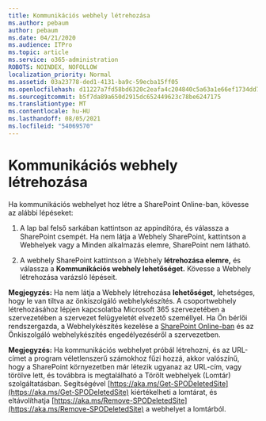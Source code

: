```yaml
---
title: Kommunikációs webhely létrehozása
ms.author: pebaum
author: pebaum
ms.date: 04/21/2020
ms.audience: ITPro
ms.topic: article
ms.service: o365-administration
ROBOTS: NOINDEX, NOFOLLOW
localization_priority: Normal
ms.assetid: 03a23778-ded1-4131-ba9c-59ecba15ff05
ms.openlocfilehash: d11227a7fd58bd6320c2eafa4c204840c5a63a1e66ef1734dd781a3c1c0d3131
ms.sourcegitcommit: b5f7da89a650d2915dc652449623c78be6247175
ms.translationtype: MT
ms.contentlocale: hu-HU
ms.lasthandoff: 08/05/2021
ms.locfileid: "54069570"
---
```

# <a name="create-a-communication-site"></a>Kommunikációs webhely létrehozása

Ha kommunikációs webhelyet hoz létre a SharePoint Online-ban, kövesse az alábbi lépéseket: 
  
1. A lap bal felső sarkában kattintson az appindítóra, és válassza a SharePoint csempét. Ha nem látja a Webhely SharePoint, kattintson  a  Webhelyek vagy a Minden alkalmazás elemre, SharePoint nem látható. 
    
2. A webhely SharePoint kattintson a Webhely **létrehozása elemre,** és válassza a **Kommunikációs webhely lehetőséget.** Kövesse a Webhely létrehozása varázsló lépéseit. 
    
 **Megjegyzés:** Ha nem látja a Webhely létrehozása **lehetőséget,** lehetséges, hogy le van tiltva az önkiszolgáló webhelykészítés. A csoportwebhely létrehozásához lépjen kapcsolatba Microsoft 365 szervezetében a szervezetében a szervezet felügyeletét elvezető személlyel. Ha Ön bérlői rendszergazda, a Webhelykészítés kezelése a [SharePoint Online-ban](https://go.microsoft.com/fwlink/?linkid=2018780) és az Önkiszolgáló webhelykészítés engedélyezéséről a szervezetben.
  
 **Megjegyzés:** Ha kommunikációs webhelyet próbál létrehozni, és az URL-címet a program véletlenszerű számokhoz fűzi hozzá, akkor valószínű, hogy a SharePoint környezetben már létezik ugyanaz az URL-cím, vagy törölve lett, és továbbra is megtalálható a Törölt webhelyek (Lomtár) szolgáltatásban. Segítségével [https://aka.ms/Get-SPODeletedSite](https://aka.ms/Get-SPODeletedSite) kiértékelheti a lomtárat, és eltávolíthatja [https://aka.ms/Remove-SPODeletedSite](https://aka.ms/Remove-SPODeletedSite) a webhelyet a lomtárból. 
  

